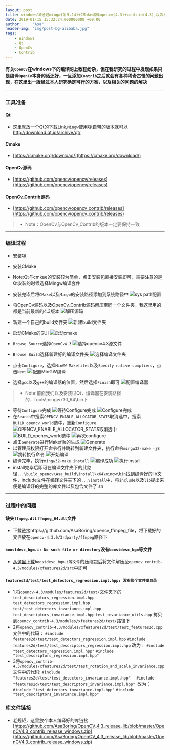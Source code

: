 ```yaml
---
layout: post
title: windows10通过mingw(Qt5.14)+CMake编译opencv(4.3)+contrib(4.3),以及相关问题解决
date: 2019-01-15 15:32:24.000000000 +09:00
author:     "Asa"
header-img: "img/post-bg-alibaba.jpg"
tags:
    - Windows
    - Qt
    - OpenCv
    - Contrib
---
```


####    有关`OpenCv`在windows下的编译网上教程纷杂，但在我研究的过程中发现如果只是编译`OpenCv`本身的话还好，一旦添加`Contrib`之后就会有各种稀奇古怪的问题出现，在这里出一版经过本人研究确定可行的方案，以及相关的问题的解决

---
### 工具准备
#### Qt
* 这里就放一个Qt的下载Link,`Mingw`使用Qt自带的版本就可以
http://download.qt.io/archive/qt/

#### Cmake
* [https://cmake.org/download/](https://cmake.org/download/)

####  OpenCv源码
* [https://github.com/opencv/opencv/releases](https://github.com/opencv/opencv/releases)

####  OpenCv_Contrib源码
* [https://github.com/opencv/opencv_contrib/releases](https://github.com/opencv/opencv_contrib/releases)

> * Note：OpenCv与OpenCv_Contrib的版本一定要保持一致

---
### 编译过程
* 安装Qt
* 安装CMake

* Note:Qt与cmkae的安装较为简单，点击安装包直接安装即可，需要注意的是Qt安装的时候选择Mingw编译套件

* 安装完毕后将`CMake`以及`Mingw`的安装路径添加到系统路径中
![sys path配置](/img/2019-05-15-build-opencv-contrib/sys_path.png)

* 将OpenCv源码以及OpenCv_Contrib源码解压至同一个文件夹，我这里用的都是当前最新的4.3版本
![解压源码](/img/2019-05-15-build-opencv-contrib/decompress_code.png)
* 新建一个自己的build文件夹
![新建build文件夹](/img/2019-05-15-build-opencv-contrib/new_folder_build.png)
* 启动CMake的GUI
![启动cmake](/img/2019-05-15-build-opencv-contrib/startup_cmake.png)
* `Browse Source`选择`OpenCv4.3`
![选择opencv4.3源文件](/img/2019-05-15-build-opencv-contrib/chose_opencv_file.png)
* `Browse Build`选择新建好的编译文件夹
![选择编译文件夹](/img/2019-05-15-build-opencv-contrib/chose_build_file.png)
* 点击`Configure`，选择`MinGW Makefiles`以及`Specify native compliers`，点击`Next`
![配置MinGW编译](/img/2019-05-15-build-opencv-contrib/setup_mingw.png)
* 选择`gcc`以及`g++`的编译器的位置，然后选择`Finish`即可
![配置编译器](/img/2019-05-15-build-opencv-contrib/setup_complier.png)

> * Note:前面我们以及安装过Qt，编译器在安装路径的...Tools\mingw730_64\bin下

* 等待`Configure`完成
![等待Configure完成](/img/2019-05-15-build-opencv-contrib/wait_config_done.png)
![Configure完成](/img/2019-05-15-build-opencv-contrib/config_done.png)
* 在`Search`中搜索`OPENCV_ENABLE_ALLOCATOR_STATS`取消选中，搜索`BUILD_opencv_world`选中，重新`Configure`
![OPENCV_ENABLE_ALLOCATOR_STATS取消选中](/img/2019-05-15-build-opencv-contrib/search_item.png)
![BUILD_opencv_world选中](/img/2019-05-15-build-opencv-contrib/unchose_item.png)
![再次configure](/img/2019-05-15-build-opencv-contrib/config_again.png)
* 点击`Generate`进行Makefile的生成
![Generate](/img/2019-05-15-build-opencv-contrib/generate.png)
* 以管理员权限打开命令行并跳转到新建文件夹，执行命令`mingw32-make -j8`
![跳转执行命令](/img/2019-05-15-build-opencv-contrib/execute_cmd.png)
![开始编译](/img/2019-05-15-build-opencv-contrib/start_build.png)
* 编译完毕，执行`mingw32-make install`
![编译成功](/img/2019-05-15-build-opencv-contrib/build_success.png)
![执行install](/img/2019-05-15-build-opencv-contrib/run_install.png)
* install完毕后即可在编译文件夹下的此路径`...\build_opencv\Asa_build\install\x64\mingw\bin`找到编译好的lib文件，include文件在编译文件夹下的`...\install`中，将`include`以及`lib`提出来便是编译好的完整的库文件以及包含文件了
sn
---

### 过程中的问题
#### 缺失`ffmpeg.dll` `ffmpeg_64.dll`文件
* 下载链接https://github.com/AsaBoring/opencv_ffmpeg_file，将下载好的文件放在`opencv-4.3.0/3rdparty/ffmpeg`路径下

#### `boostdesc_bgm.i: No such file or directory`没有`boostdesc_bgm`等文件
* [从这里下载](https://github.com/AsaBoring/boostdesc_bgm-files-build-opencv-contrib-needed-
)`boostdesc_bgm.i等文件`的压缩包后将文件解压至`opencv_contrib-4.3/modules/xfeatures2d/src`中即可

#### `features2d/test/test_detectors_regression.impl.hpp: 没有那个文件或目录`  
* 1.将`opencv-4.3/modules/features2d/test/`文件夹下的
`test_descriptors_regression.impl.hpp`  
`test_detectors_regression.impl.hpp`
`test/test_detectors_invariance.impl.hpp`
`test_descriptors_invariance.impl.hpp`
`test_invariance_utils.hpp`
拷贝到`opencv_contrib-4.3/modules/xfeatures2d/test/`路径下
* 2将`opencv_contrib-4.3/modules/xfeatures2d/test/test_features2d.cpp`文件中的代码：
`#include features2d/test/test_detectors_regression.impl.hpp`
`#include features2d/test/test_descriptors_regression.impl.hpp`
改为：
`#include "test_detectors_regression.impl.hpp"`
`#include "test_descriptors_regression.impl.hpp"
`
* 3将`opencv_contrib-4.3/modules/xfeatures2d/test/test_rotation_and_scale_invariance.cpp`文件中的代码:
`#include "features2d/test/test_detectors_invariance.impl.hpp" 
`
`#include "features2d/test/test_descriptors_invariance.impl.hpp"
`改为：
`#include "test_detectors_invariance.impl.hpp"`
`#include "test_descriptors_invariance.impl.hpp"`

### 库文件链接
* 老规矩，这里放个本人编译好的库链接
[https://github.com/AsaBoring/OpenCV_4.3_release_lib/blob/master/OpenCV4.3_contrib_release_windows.zip](https://github.com/AsaBoring/OpenCV_4.3_release_lib/blob/master/OpenCV4.3_contrib_release_windows.zip)




